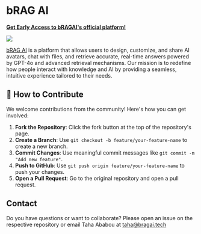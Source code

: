# bRAG AI

**[Get Early Access to bRAGAI's official platform!](https://bragai.dev)**

<img src="https://pbs.twimg.com/profile_banners/1858826313487753216/1732013911/1500x500">

[bRAG AI](https://bragai.dev) is a platform that allows users to design, customize, and share AI avatars, chat with files, and retrieve accurate, real-time answers powered by GPT-4o and advanced retrieval mechanisms. Our mission is to redefine how people interact with knowledge and AI by providing a seamless, intuitive experience tailored to their needs.

## 🌟 How to Contribute

We welcome contributions from the community! Here's how you can get
involved:

1.  **Fork the Repository**: Click the fork button at the top of the
    repository's page.
2.  **Create a Branch**: Use `git checkout -b feature/your-feature-name`
    to create a new branch.
3.  **Commit Changes**: Use meaningful commit messages like
    `git commit -m "Add new feature"`.
4.  **Push to GitHub**: Use `git push origin feature/your-feature-name`
    to push your changes.
5.  **Open a Pull Request**: Go to the original repository and open a
    pull request.

## Contact
Do you have questions or want to collaborate? Please open an issue on the respective repository or email Taha Ababou at taha@bragai.tech

